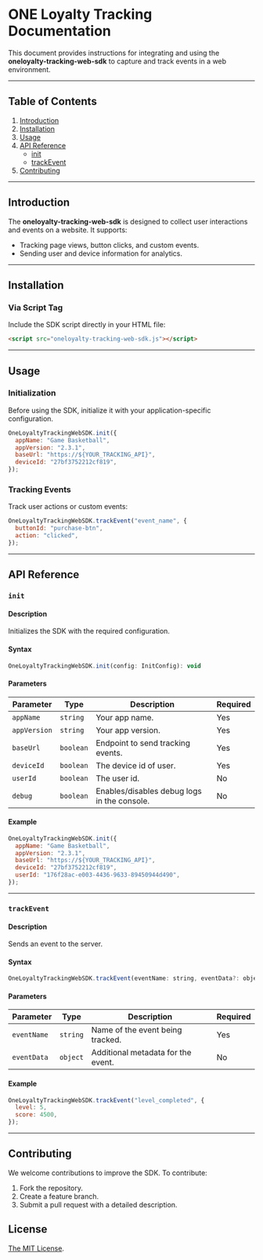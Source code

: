 # ONE Loyalty Tracking Documentation

This document provides instructions for integrating and using the **oneloyalty-tracking-web-sdk** to capture and track events in a web environment.

---

## Table of Contents

1. [Introduction](#introduction)
2. [Installation](#installation)
3. [Usage](#usage)
4. [API Reference](#api-reference)
   - [init](#init)
   - [trackEvent](#trackevent)
5. [Contributing](#contributing)

---

## Introduction

The **oneloyalty-tracking-web-sdk** is designed to collect user interactions and events on a website. It supports:

- Tracking page views, button clicks, and custom events.
- Sending user and device information for analytics.

---

## Installation

### Via Script Tag

Include the SDK script directly in your HTML file:

```html
<script src="oneloyalty-tracking-web-sdk.js"></script>
```

---

## Usage

### Initialization

Before using the SDK, initialize it with your application-specific configuration.

```javascript
OneLoyaltyTrackingWebSDK.init({
  appName: "Game Basketball",
  appVersion: "2.3.1",
  baseUrl: "https://${YOUR_TRACKING_API}",
  deviceId: "27bf3752212cf819",
});
```

### Tracking Events

Track user actions or custom events:

```javascript
OneLoyaltyTrackingWebSDK.trackEvent("event_name", {
  buttonId: "purchase-btn",
  action: "clicked",
});
```

---

## API Reference

### `init`

#### Description

Initializes the SDK with the required configuration.

#### Syntax

```javascript
OneLoyaltyTrackingWebSDK.init(config: InitConfig): void
```

#### Parameters

| Parameter    | Type      | Description                                 | Required |
| ------------ | --------- | ------------------------------------------- | -------- |
| `appName`    | `string`  | Your app name.                              | Yes      |
| `appVersion` | `string`  | Your app version.                           | Yes      |
| `baseUrl`    | `boolean` | Endpoint to send tracking events.           | Yes      |
| `deviceId`   | `boolean` | The device id of user.                      | Yes      |
| `userId`     | `boolean` | The user id.                                | No       |
| `debug`      | `boolean` | Enables/disables debug logs in the console. | No       |

#### Example

```javascript
OneLoyaltyTrackingWebSDK.init({
  appName: "Game Basketball",
  appVersion: "2.3.1",
  baseUrl: "https://${YOUR_TRACKING_API}",
  deviceId: "27bf3752212cf819",
  userId: "176f28ac-e003-4436-9633-89450944d490",
});
```

---

### `trackEvent`

#### Description

Sends an event to the server.

#### Syntax

```javascript
OneLoyaltyTrackingWebSDK.trackEvent(eventName: string, eventData?: object): void
```

#### Parameters

| Parameter   | Type     | Description                        | Required |
| ----------- | -------- | ---------------------------------- | -------- |
| `eventName` | `string` | Name of the event being tracked.   | Yes      |
| `eventData` | `object` | Additional metadata for the event. | No       |

#### Example

```javascript
OneLoyaltyTrackingWebSDK.trackEvent("level_completed", {
  level: 5,
  score: 4500,
});
```

---

## Contributing

We welcome contributions to improve the SDK. To contribute:

1. Fork the repository.
2. Create a feature branch.
3. Submit a pull request with a detailed description.

## License

[The MIT License](./LICENSE).
